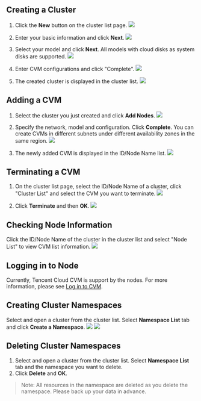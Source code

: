 ## Creating a Cluster
1. Click the **New** button on the cluster list page.
 ![](https://mc.qcloudimg.com/static/img/41f819632bb146b6d89fea7f2980cc08/Basic_Operations_of_Clusters_1.jpg)

1. Enter your basic information and click **Next**.
 ![](https://mc.qcloudimg.com/static/img/fe4f9f9bd9a129c2992d20366fd45e3b/Basic_Operations_of_Clusters_2.jpg)

1. Select your model and click **Next**. All models with cloud disks as system disks are supported.
 ![](https://mc.qcloudimg.com/static/img/7fc38e8d897735e0ab694ed9ff680f45/Basic_Operations_of_Clusters_3.jpg)

1. Enter CVM configurations and click "Complete".
 ![](https://mc.qcloudimg.com/static/img/a65dda393d4dfe2e89624ab82b7ea693/Basic_Operations_of_Clusters_4.jpg)

1. The created cluster is displayed in the cluster list.
 ![](https://mc.qcloudimg.com/static/img/0cec22abebd970383c0f23c1dcd19b39/Basic_Operations_of_Clusters_5.jpg)


## Adding a CVM
1. Select the cluster you just created and click **Add Nodes**.
![](https://mc.qcloudimg.com/static/img/bfe645cc457f645ba4f8095fd5bb87a8/Basic_Operations_of_Clusters_6.jpg)

2. Specify the network, model and configuration. Click **Complete**. You can create CVMs in different subnets under different availability zones in the same region.
![](https://mc.qcloudimg.com/static/img/d2b4c16a176604455130a3c65449b8cd/Basic_Operations_of_Clusters_7.jpg)

3. The newly added CVM is displayed in the ID/Node Name list.
![](https://mc.qcloudimg.com/static/img/058a7f64644733b636dbc502a46267bd/Basic_Operations_of_Clusters_8.jpg)


## Terminating a CVM
1. On the cluster list page, select the ID/Node Name of a cluster, click "Cluster List" and select the CVM you want to terminate.
![](https://mc.qcloudimg.com/static/img/5fcd8904cb18513005f5e82b1d139681/Basic_Operations_of_Clusters_9.jpg)

2. Click **Terminate** and then **OK**.
![](https://mc.qcloudimg.com/static/img/ed878ca1a732e0443f2277904121b2ad/Basic_Operations_of_Clusters_10.jpg)


## Checking Node Information
Click the ID/Node Name of the cluster in the cluster list and select "Node List" to view CVM list information.
![](https://mc.qcloudimg.com/static/img/7d876da931fe6e3ef5983fea830629c9/Basic_Operations_of_Clusters_11.jpg)


## Logging in to Node
Currently, Tencent Cloud CVM is support by the nodes. For more information, please see [Log in to CVM](https://cloud.tencent.com/doc/product/213/5436).


## Creating Cluster Namespaces
Select and open a cluster from the cluster list. Select **Namespace List** tab and click **Create a Namespace**.
![](https://mc.qcloudimg.com/static/img/46cc733241f25e727a4d9fc07335bdd4/Basic_Operations_of_Clusters_12.jpg)
![](https://mc.qcloudimg.com/static/img/0b1aaec41b2b26407b85521446ef18df/Basic_Operations_of_Clusters_13.jpg)


## Deleting Cluster Namespaces
1. Select and open a cluster from the cluster list. Select **Namespace List** tab and the namespace you want to delete.
2. Click **Delete** and **OK**.

>Note: All resources in the namespace are deleted as you delete the namespace. Please back up your data in advance.
